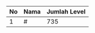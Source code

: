 | No | Nama            | Jumlah Level |
|----|-----------------|--------------|
| 1  | #    |    735        |
